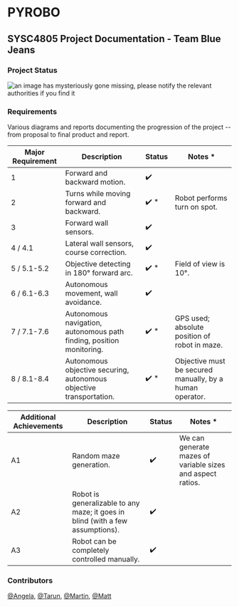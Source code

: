 # PYROBO
## SYSC4805 Project Documentation - Team Blue Jeans

### Project Status

![an image has mysteriously gone missing, please notify the relevant authorities if you find it](https://github.com/SYSC4805-Winter-2021/project-blue-jeans/blob/master/documentation/component-diagram.png)


### Requirements

Various diagrams and reports documenting the progression of the project -- from 
proposal to final product and report.

| Major Requirement    | Description | Status | Notes * | 
|----------------|--------|---------------|-----------|
| 1 | Forward and backward motion. | :heavy_check_mark: |
| 2 | Turns while moving forward and backward. | :heavy_check_mark: * | Robot performs turn on spot.
| 3 | Forward wall sensors. | :heavy_check_mark: |
| 4 / 4.1| Lateral wall sensors, course correction. | :heavy_check_mark: |
| 5 / 5.1-5.2| Objective detecting in 180&deg; forward arc.| :heavy_check_mark: * | Field of view is 10&deg;.
| 6 / 6.1-6.3| Autonomous movement, wall avoidance. | :heavy_check_mark: | 
| 7 / 7.1-7.6| Autonomous navigation, autonomous path finding, position monitoring. | :heavy_check_mark: * | GPS used; absolute position of robot in maze.
| 8 / 8.1-8.4 | Autonomous objective securing, autonomous objective transportation. | :heavy_check_mark: * | Objective must be secured manually, by a human operator.

| Additional Achievements | Description | Status | Notes * |
|-----------|-----------|----------|-------|
|  A1  | Random maze generation. | :heavy_check_mark: | We can generate mazes of variable sizes and aspect ratios.
|  A2  | Robot is generalizable to any maze; it goes in blind (with a few assumptions). | :heavy_check_mark: |  |
|  A3  | Robot can be completely controlled manually. | :heavy_check_mark: |  |

### Contributors

[@Angela](https://github.com/angiebyun),
[@Tarun](https://github.com/TarunAK),
[@Martin](https://github.com/martinklamrowski),
[@Matt](https://github.com/mwesleyjames)